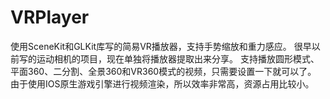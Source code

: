 # VRPlayer
使用SceneKit和GLKit库写的简易VR播放器，支持手势缩放和重力感应。
很早以前写的运动相机的项目，现在单独将播放器提取出来分享。
支持播放圆形模式、平面360、二分割、全景360和VR360模式的视频，只需要设置一下就可以了。
由于使用IOS原生游戏引擎进行视频渲染，所以效率非常高，资源占用比较小。
